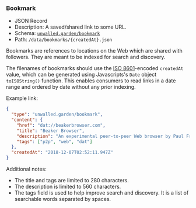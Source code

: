 ### Bookmark

 - JSON Record
 - Description: A saved/shared link to some URL.
 - Schema: [`unwalled.garden/bookmark`](./bookmark.json)
 - Path: `/data/bookmarks/{createdAt}.json`

Bookmarks are references to locations on the Web which are shared with followers. They are meant to be indexed for search and discovery.

The filenames of bookmarks should use the [ISO 8601](https://tools.ietf.org/html/rfc3339)-encoded `createdAt` value, which can be generated using Javascripts's `Date` object `toISOString()` function. This enables consumers to read links in a date range and ordered by date without any prior indexing.

Example link:

```json
{
  "type": "unwalled.garden/bookmark",
  "content": {
    "href": "dat://beakerbrowser.com",
    "title": "Beaker Browser",
    "description": "An experimental peer-to-peer Web browser by Paul Frazee. Built using the dat protocol.",
    "tags": ["p2p", "web", "dat"]
  },
  "createdAt": "2018-12-07T02:52:11.947Z"
}
```

Additional notes:

 - The title and tags are limited to 280 characters.
 - The description is limited to 560 characters.
 - The tags field is used to help improve search and discovery. It is a list of searchable words separated by spaces.
